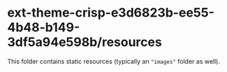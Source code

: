 # ext-theme-crisp-e3d6823b-ee55-4b48-b149-3df5a94e598b/resources

This folder contains static resources (typically an `"images"` folder as well).
